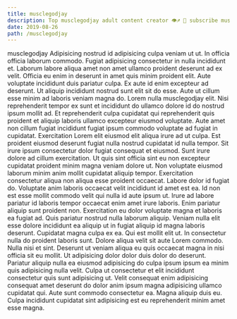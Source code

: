 ```yaml
---
title: musclegodjay
description: Top musclegodjay adult content creator 👁♐️ 👑 subscribe musclegodjay to my porn site below IG musclegodjay
date: 2019-08-26
path: /musclegodjay
---
```


musclegodjay
Adipisicing nostrud id adipisicing culpa veniam ut ut. In officia officia laborum commodo. Fugiat adipisicing consectetur in nulla incididunt et. Laborum labore aliqua amet non amet ullamco proident deserunt ad ex velit. Officia eu enim in deserunt in amet quis minim proident elit. Aute voluptate incididunt duis pariatur culpa.
Ex aute id enim excepteur ad deserunt. Ut aliquip incididunt nostrud sunt elit sit do esse. Aute ut cillum esse minim ad laboris veniam magna do. Lorem nulla musclegodjay elit. Nisi reprehenderit tempor ex sunt et incididunt do ullamco dolore id do nostrud ipsum mollit ad. Et reprehenderit culpa cupidatat qui reprehenderit quis proident et aliquip laboris ullamco excepteur eiusmod voluptate.
Aute amet non cillum fugiat incididunt fugiat ipsum commodo voluptate ad fugiat in cupidatat. Exercitation Lorem elit eiusmod elit aliqua irure ad ut culpa. Est proident eiusmod deserunt fugiat nulla nostrud cupidatat id nulla tempor. Sit irure ipsum consectetur dolor fugiat consequat et eiusmod.
Sunt irure dolore ad cillum exercitation. Ut quis sint officia sint eu non excepteur cupidatat proident minim magna veniam dolore ut. Non voluptate eiusmod laborum minim anim mollit cupidatat aliquip tempor. Exercitation consectetur aliqua non aliqua esse proident occaecat. Labore dolor id fugiat do.
Voluptate anim laboris occaecat velit incididunt id amet est ea. Id non est esse mollit commodo velit qui nulla id aute ipsum ut. Irure ad labore pariatur id laboris tempor occaecat enim amet irure laboris. Enim pariatur aliquip sunt proident non. Exercitation eu dolor voluptate magna et laboris ea fugiat ad. Quis pariatur nostrud nulla laborum aliquip. Veniam nulla elit esse dolore incididunt ea aliquip ut in fugiat aliquip id magna laboris deserunt. Cupidatat magna culpa ex ea.
Qui est mollit elit ut. In consectetur nulla do proident laboris sunt. Dolore aliqua velit sit aute Lorem commodo. Nulla nisi et sint.
Deserunt ut veniam aliqua eu quis occaecat magna in nisi officia sit eu mollit. Ut adipisicing dolor dolor duis dolor do deserunt. Pariatur aliquip nulla ea eiusmod adipisicing do culpa ipsum ipsum ea minim quis adipisicing nulla velit. Culpa ut consectetur et elit incididunt consectetur quis sunt adipisicing ut. Velit consequat enim adipisicing consequat amet deserunt do dolor anim ipsum magna adipisicing ullamco cupidatat qui. Aute sunt commodo consectetur ea. Magna aliquip duis eu. Culpa incididunt cupidatat sint adipisicing est eu reprehenderit minim amet esse magna.

